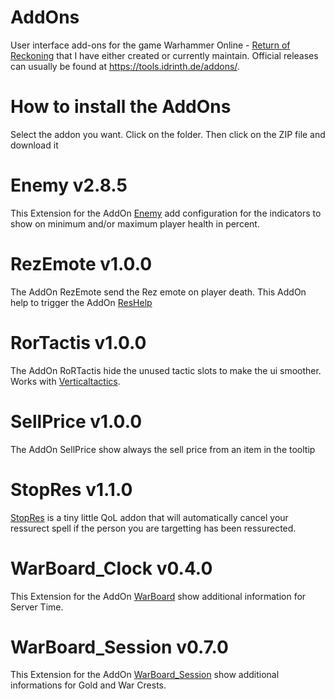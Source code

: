 # AddOns

User interface add-ons for the game Warhammer Online - [Return of Reckoning](https://www.returnofreckoning.com/) that I have either created or currently maintain. Official releases can usually be found at https://tools.idrinth.de/addons/.

# How to install the AddOns

Select the addon you want. Click on the folder. Then click on the ZIP file and download it

# Enemy v2.8.5

This Extension for the AddOn [Enemy](https://tools.idrinth.de/addons/enemy/) add configuration for the indicators to show on minimum and/or maximum player health in percent.

# RezEmote v1.0.0

The AddOn RezEmote send the Rez emote on player death.
This AddOn help to trigger the AddOn [ResHelp](https://tools.idrinth.de/addons/reshelp/)

# RorTactis v1.0.0

The AddOn RoRTactis hide the unused tactic slots to make the ui smoother.
Works with [Verticaltactics](https://tools.idrinth.de/addons/verticaltactics/).

# SellPrice v1.0.0

The AddOn SellPrice show always the sell price from an item in the tooltip

# StopRes v1.1.0

[StopRes](https://tools.idrinth.de/addons/stopres/) is a tiny little QoL addon that will automatically cancel your ressurect spell if the person you are targetting has been ressurected. 

# WarBoard_Clock v0.4.0

This Extension for the AddOn [WarBoard](https://tools.idrinth.de/addons/warboard/) show additional information for Server Time.

# WarBoard_Session v0.7.0

This Extension for the AddOn [WarBoard_Session](https://tools.idrinth.de/addons/warboard_session/) show additional informations for Gold and War Crests.